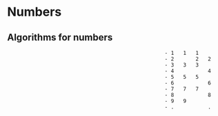 # Numbers
Algorithms for numbers
---------
                                                       - 1   1   1
                                                       - 2       2   2
                                                       - 3   3   3
                                                       - 4           4
                                                       - 5   5   5 
                                                       - 6           6
                                                       - 7   7   7
                                                       - 8           8
                                                       - 9   9
                                                       - .           .
